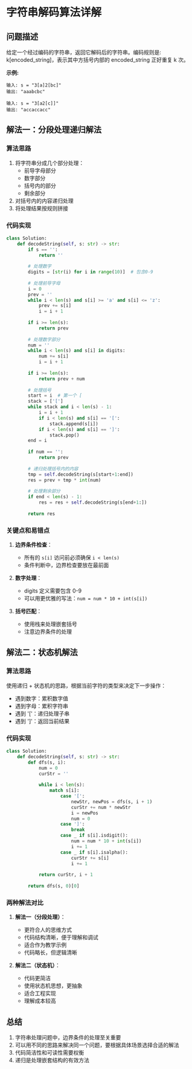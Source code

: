 # 字符串解码算法详解

## 问题描述
给定一个经过编码的字符串，返回它解码后的字符串。编码规则是: k[encoded_string]，表示其中方括号内部的 encoded_string 正好重复 k 次。

**示例:**
```
输入: s = "3[a]2[bc]"
输出: "aaabcbc"

输入: s = "3[a2[c]]"
输出: "accaccacc"
```

## 解法一：分段处理递归解法

### 算法思路
1. 将字符串分成几个部分处理：
   - 前导字母部分
   - 数字部分
   - 括号内的部分
   - 剩余部分
2. 对括号内的内容递归处理
3. 将处理结果按规则拼接

### 代码实现
```python
class Solution:
    def decodeString(self, s: str) -> str:
        if s == '':
            return ''
            
        # 处理数字
        digits = [str(i) for i in range(10)]  # 包含0-9
        
        # 处理前导字母
        i = 0
        prev = ''
        while i < len(s) and s[i] >= 'a' and s[i] <= 'z':
            prev += s[i]
            i = i + 1
            
        if i >= len(s):
            return prev
            
        # 处理数字部分
        num = ''
        while i < len(s) and s[i] in digits:
            num += s[i]
            i = i + 1
            
        if i >= len(s):
            return prev + num
            
        # 处理括号
        start = i  # 第一个 [
        stack = ['[']
        while stack and i < len(s) - 1:
            i = i + 1
            if i < len(s) and s[i] == '[':
                stack.append(s[i])
            if i < len(s) and s[i] == ']':
                stack.pop()
        end = i
        
        if num == '':
            return prev
            
        # 递归处理括号内的内容
        tmp = self.decodeString(s[start+1:end])
        res = prev + tmp * int(num)
        
        # 处理剩余部分
        if end < len(s) - 1:
            res = res + self.decodeString(s[end+1:])
            
        return res
```

### 关键点和易错点
1. **边界条件检查**：
   - 所有的 `s[i]` 访问前必须确保 `i < len(s)`
   - 条件判断中，边界检查要放在最前面
   
2. **数字处理**：
   - digits 定义需要包含 0-9
   - 可以用更优雅的写法：`num = num * 10 + int(s[i])`
   
3. **括号匹配**：
   - 使用栈来处理嵌套括号
   - 注意边界条件的处理

## 解法二：状态机解法

### 算法思路
使用递归 + 状态机的思路，根据当前字符的类型来决定下一步操作：
- 遇到数字：累积数字值
- 遇到字母：累积字符串
- 遇到 '['：递归处理子串
- 遇到 ']'：返回当前结果

### 代码实现
```python
class Solution:
    def decodeString(self, s: str) -> str:
        def dfs(s, i):
            num = 0
            curStr = ''
            
            while i < len(s):
                match s[i]:
                    case '[':
                        newStr, newPos = dfs(s, i + 1)
                        curStr += num * newStr
                        i = newPos
                        num = 0
                    case ']':
                        break
                    case _ if s[i].isdigit():
                        num = num * 10 + int(s[i])
                        i += 1
                    case _ if s[i].isalpha():
                        curStr += s[i]
                        i += 1
                        
            return curStr, i + 1
            
        return dfs(s, 0)[0]
```

### 两种解法对比
1. **解法一（分段处理）**：
   - 更符合人的思维方式
   - 代码结构清晰，便于理解和调试
   - 适合作为教学示例
   - 代码略长，但逻辑清晰

2. **解法二（状态机）**：
   - 代码更简洁
   - 使用状态机思想，更抽象
   - 适合工程实现
   - 理解成本较高

## 总结
1. 字符串处理问题中，边界条件的处理至关重要
2. 可以用不同的思路来解决同一个问题，要根据具体场景选择合适的解法
3. 代码简洁性和可读性需要权衡
4. 递归是处理嵌套结构的有效方法